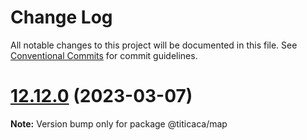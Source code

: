# Change Log

All notable changes to this project will be documented in this file.
See [Conventional Commits](https://conventionalcommits.org) for commit guidelines.

# [12.12.0](https://github.com/titicacadev/triple-frontend/compare/v12.11.0...v12.12.0) (2023-03-07)

**Note:** Version bump only for package @titicaca/map
